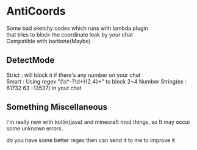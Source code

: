 # AntiCoords
Some bad sketchy codes which runs with lambda plugin\
that tries to block the coordinate leak by your chat\
Compatible with baritone(Maybe)
## DetectMode
Strict : will block it if there's any number on your chat\
Smart : Using regex "(\s*-?\d+){2,4}+" to block 2~4 Number String(ex : 61732 63 -13537) in your chat
## Something Miscellaneous
I'm really new with kotlin(java) and minecraft mod things, so It may occur some unknown errors.

do you have some better regex then can send it to me to improve it